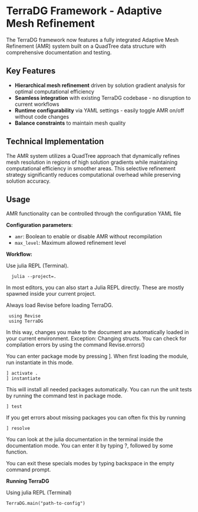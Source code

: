 # TerraDG Framework - Adaptive Mesh Refinement

The TerraDG framework now features a fully integrated Adaptive Mesh Refinement (AMR) system built on a QuadTree data structure with comprehensive documentation and testing. 

## Key Features

- **Hierarchical mesh refinement** driven by solution gradient analysis for optimal computational efficiency
- **Seamless integration** with existing TerraDG codebase - no disruption to current workflows
- **Runtime configurability** via YAML settings - easily toggle AMR on/off without code changes
- **Balance constraints** to maintain mesh quality

## Technical Implementation

The AMR system utilizes a QuadTree approach that dynamically refines mesh resolution in regions of high solution gradients while maintaining computational efficiency in smoother areas. This selective refinement strategy significantly reduces computational overhead while preserving solution accuracy.

## Usage

AMR functionality can be controlled through the configuration YAML file

**Configuration parameters**:
   - `amr`: Boolean to enable or disable AMR without recompilation
   - `max_level`: Maximum allowed refinement level

**Workflow:**

Use julia REPL (Terminal).

      julia --project=.

In most editors, you can also start a Julia REPL directly. These are mostly
spawned inside your current project.

Always load Revise before loading TerraDG.

     using Revise
     using TerraDG

In this way, changes you make to the document are automatically loaded in your
current environment. Exception: Changing structs.
You can check for compilation errors by using the command Revise.errors()

You can enter package mode by pressing ].
When first loading the module, run instantiate in this mode.

    ] activate .
    ] instantiate

This will install all needed packages automatically.
You can run the unit tests by running the command test in package mode.

    ] test

If you get errors about missing packages you can often fix this by running

    ] resolve

You can look at the julia documentation in the terminal inside the documentation
mode. You can enter it by typing ?, followed by some function.

You can exit these specials modes by typing backspace in the empty command prompt.

**Running TerraDG**

Using julia REPL (Terminal)

    TerraDG.main("path-to-config")
    




